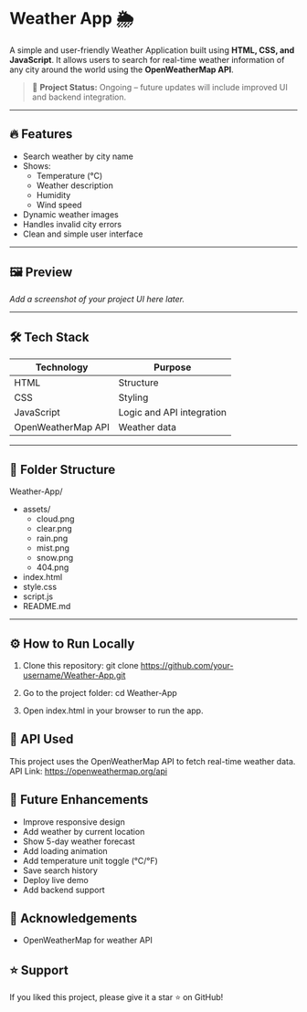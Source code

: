# Weather App 🌦️

A simple and user-friendly Weather Application built using **HTML, CSS, and JavaScript**. It allows users to search for real-time weather information of any city around the world using the **OpenWeatherMap API**.

> 🚧 **Project Status:** Ongoing – future updates will include improved UI and backend integration.

---

## 🔥 Features
- Search weather by city name
- Shows:
  - Temperature (°C)
  - Weather description
  - Humidity
  - Wind speed
- Dynamic weather images
- Handles invalid city errors
- Clean and simple user interface

---

## 🖼️ Preview
_Add a screenshot of your project UI here later._

---

## 🛠️ Tech Stack
| Technology | Purpose |
|-------------|----------|
| HTML        | Structure |
| CSS         | Styling |
| JavaScript  | Logic and API integration |
| OpenWeatherMap API | Weather data |

---

## 📂 Folder Structure

Weather-App/
- assets/
    - cloud.png
    - clear.png
    - rain.png
    - mist.png
    - snow.png
    - 404.png
- index.html
- style.css
- script.js
- README.md

---

## ⚙️ How to Run Locally
1. Clone this repository: git clone https://github.com/your-username/Weather-App.git

2. Go to the project folder: cd Weather-App

3. Open index.html in your browser to run the app.

## 🔑 API Used
This project uses the OpenWeatherMap API to fetch real-time weather data.
API Link: https://openweathermap.org/api

## 🔮 Future Enhancements
- Improve responsive design
- Add weather by current location
- Show 5-day weather forecast
- Add loading animation
- Add temperature unit toggle (°C/°F)
- Save search history
- Deploy live demo
- Add backend support

## 🙌 Acknowledgements
- OpenWeatherMap for weather API

## ⭐ Support
If you liked this project, please give it a star ⭐ on GitHub!



